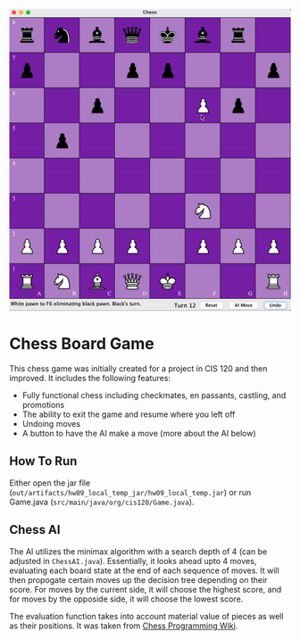 ![alt text](https://github.com/Amayzing24/Chess/blob/main/files/chess%20gif.gif "Chess Demo")

# Chess Board Game

This chess game was initially created for a project in CIS 120 and then improved. It includes the following features:
- Fully functional chess including checkmates, en passants, castling, and promotions
- The ability to exit the game and resume where you left off
- Undoing moves
- A button to have the AI make a move (more about the AI below)

## How To Run

Either open the jar file (`out/artifacts/hw09_local_temp_jar/hw09_local_temp.jar`) or run Game.java (`src/main/java/org/cis120/Game.java`).

## Chess AI

The AI utilizes the minimax algorithm with a search depth of 4 (can be adjusted in `ChessAI.java`). Essentially, it looks ahead upto 4 moves, evaluating each board state at the end of each sequence of moves. It will then propogate certain moves up the decision tree depending on their score. For moves by the current side, it will choose the highest score, and for moves by the opposide side, it will choose the lowest score.

The evaluation function takes into account material value of pieces as well as their positions. It was taken from [Chess Programming Wiki](https://www.chessprogramming.org/Simplified_Evaluation_Function).
